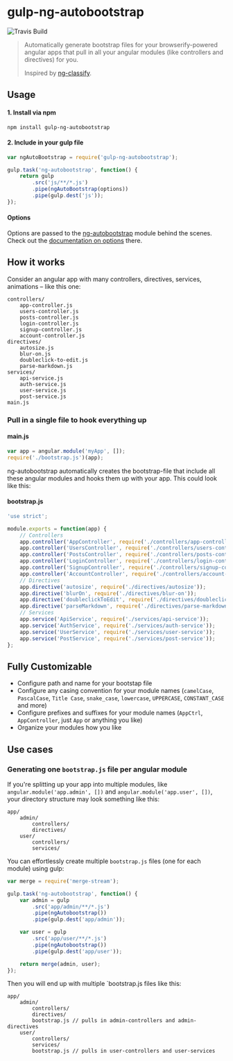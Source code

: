# gulp-ng-autobootstrap

![Travis Build](http://img.shields.io/travis/maximilianschmitt/gulp-ng-autobootstrap.svg?style=flat)

> Automatically generate bootstrap files for your browserify-powered angular apps that pull in all your angular modules (like controllers and directives) for you.
>
> Inspired by [ng-classify](https://github.com/CaryLandholt/ng-classify).

## Usage

#### 1. Install via npm

```
npm install gulp-ng-autobootstrap
```

#### 2. Include in your gulp file

``` js
var ngAutoBootstrap = require('gulp-ng-autobootstrap');

gulp.task('ng-autobootstrap', function() {
	return gulp
		.src('js/**/*.js')
		.pipe(ngAutoBootstrap(options))
		.pipe(gulp.dest('js'));
});
```

#### Options

Options are passed to the [ng-autobootstrap](https://github.com/maximilianschmitt/ng-autobootstrap) module behind the scenes. Check out the [documentation on options](https://github.com/maximilianschmitt/ng-autobootstrap#options) there.

## How it works

Consider an angular app with many controllers, directives, services, animations – like this one:

```
controllers/
	app-controller.js
	users-controller.js
	posts-controller.js
	login-controller.js
	signup-controller.js
	account-controller.js
directives/
	autosize.js
	blur-on.js
	doubleclick-to-edit.js
	parse-markdown.js
services/
	api-service.js
	auth-service.js
	user-service.js
	post-service.js
main.js
```

### Pull in a single file to hook everything up

#### main.js

``` js
var app = angular.module('myApp', []);
require('./bootstrap.js')(app);
```

ng-autobootstrap automatically creates the bootstrap-file that include all these angular modules and hooks them up with your app. This could look like this:

#### bootstrap.js

``` js
'use strict';

module.exports = function(app) {
	// Controllers
	app.controller('AppController', require('./controllers/app-controller'));
	app.controller('UsersController', require('./controllers/users-controller'));
	app.controller('PostsController', require('./controllers/posts-controller'));
	app.controller('LoginController', require('./controllers/login-controller'));
	app.controller('SignupController', require('./controllers/signup-controller'));
	app.controller('AccountController', require('./controllers/account-controller'));
	// Directives
	app.directive('autosize', require('./directives/autosize'));
	app.directive('blurOn', require('./directives/blur-on'));
	app.directive('doubleclickToEdit', require('./directives/doubleclick-to-edit'));
	app.directive('parseMarkdown', require('./directives/parse-markdown'));
	// Services
	app.service('ApiService', require('./services/api-service'));
	app.service('AuthService', require('./services/auth-service'));
	app.service('UserService', require('./services/user-service'));
	app.service('PostService', require('./services/post-service'));
};
```

## Fully Customizable

* Configure path and name for your bootstap file
* Configure any casing convention for your module names (`camelCase`, `PascalCase`, `Title Case`, `snake_case`, `lowercase`, `UPPERCASE`, `CONSTANT_CASE` and more)
* Configure prefixes and suffixes for your module names (`AppCtrl`, `AppController`, just `App` or anything you like)
* Organize your modules how you like

## Use cases

### Generating one `bootstrap.js` file per angular module

If you're splitting up your app into multiple modules, like `angular.module('app.admin', [])` and `angular.module('app.user', [])`, your directory structure may look something like this:

```
app/
	admin/
		controllers/
		directives/
	user/
		controllers/
		services/
```

You can effortlessly create multiple `bootstrap.js` files (one for each module) using gulp:

``` js
var merge = require('merge-stream');

gulp.task('ng-autobootstrap', function() {
	var admin = gulp
		.src('app/admin/**/*.js')
		.pipe(ngAutobootstrap())
		.pipe(gulp.dest('app/admin'));

	var user = gulp
		.src('app/user/**/*.js')
		.pipe(ngAutobootstrap())
		.pipe(gulp.dest('app/user'));

	return merge(admin, user);
});
```

Then you will end up with multiple `bootstrap.js files like this:

```
app/
	admin/
		controllers/
		directives/
		bootstrap.js // pulls in admin-controllers and admin-directives
	user/
		controllers/
		services/
		bootstrap.js // pulls in user-controllers and user-services
```